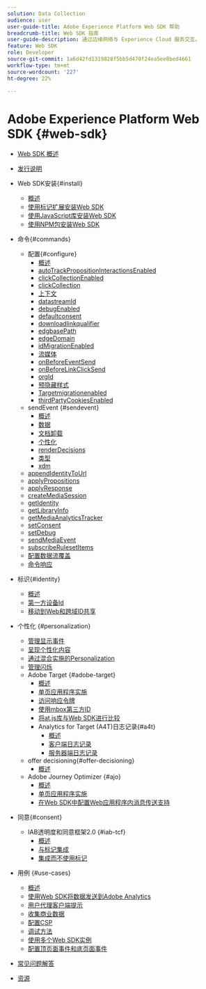 ```yaml
---
solution: Data Collection
audience: user
user-guide-title: Adobe Experience Platform Web SDK 帮助
breadcrumb-title: Web SDK 指南
user-guide-description: 通过边缘网络与 Experience Cloud 服务交互。
feature: Web SDK
role: Developer
source-git-commit: 1a6d42fd1319828f5bb5d470f24ea5ee8bed4661
workflow-type: tm+mt
source-wordcount: '227'
ht-degree: 22%

---
```



# Adobe Experience Platform Web SDK {#web-sdk}

* [Web SDK 概述](home.md)
* [发行说明](release-notes.md)
* Web SDK安装{#install}
   * [概述](install/overview.md)
   * [使用标记扩展安装Web SDK](install/extension.md)
   * [使用JavaScript库安装Web SDK](install/library.md)
   * [使用NPM包安装Web SDK](install/npm.md)
* 命令{#commands}
   * 配置{#configure}
      * [概述](commands/configure/overview.md)
      * [autoTrackPropositionInteractionsEnabled](commands/configure/autotrackpropositioninteractionsenabled.md)
      * [clickCollectionEnabled](commands/configure/clickcollectionenabled.md)
      * [clickCollection](commands/configure/clickcollection.md)
      * [上下文](commands/configure/context.md)
      * [datastreamId](commands/configure/datastreamid.md)
      * [debugEnabled](commands/configure/debugenabled.md)
      * [defaultconsent](commands/configure/defaultconsent.md)
      * [downloadlinkqualifier](commands/configure/downloadlinkqualifier.md)
      * [edgbasePath](commands/configure/edgebasepath.md)
      * [edgeDomain](commands/configure/edgedomain.md)
      * [idMigrationEnabled](commands/configure/idmigrationenabled.md)
      * [流媒体](commands/configure/streamingmedia.md)
      * [onBeforeEventSend](commands/configure/onbeforeeventsend.md)
      * [onBeforeLinkClickSend](commands/configure/onbeforelinkclicksend.md)
      * [orgId](commands/configure/orgid.md)
      * [预隐藏样式](commands/configure/prehidingstyle.md)
      * [Targetmigrationenabled](commands/configure/targetmigrationenabled.md)
      * [thirdPartyCookiesEnabled](commands/configure/thirdpartycookiesenabled.md)
   * sendEvent {#sendevent}
      * [概述](commands/sendevent/overview.md)
      * [数据](commands/sendevent/data.md)
      * [文档卸载](commands/sendevent/documentunloading.md)
      * [个性化](commands/sendevent/personalization.md)
      * [renderDecisions](commands/sendevent/renderdecisions.md)
      * [类型](commands/sendevent/type.md)
      * [xdm](commands/sendevent/xdm.md)
   * [appendIdentityToUrl](commands/appendidentitytourl.md)
   * [applyPropositions](commands/applypropositions.md)
   * [applyResponse](commands/applyresponse.md)
   * [createMediaSession](commands/createmediasession.md)
   * [getIdentity](commands/getidentity.md)
   * [getLibraryInfo](commands/getlibraryinfo.md)
   * [getMediaAnalyticsTracker](commands/getmediaanalyticstracker.md)
   * [setConsent](commands/setconsent.md)
   * [setDebug](commands/setdebug.md)
   * [sendMediaEvent](commands/sendmediaevent.md)
   * [subscribeRulesetItems](commands/subscriberulesetitems.md)
   * [配置数据流覆盖](commands/datastream-overrides.md)
   * [命令响应](commands/command-responses.md)

* 标识{#identity}
   * [概述](identity/overview.md)
   * [第一方设备Id](identity/first-party-device-ids.md)
   * [移动到Web和跨域ID共享](identity/id-sharing.md)

* 个性化 {#personalization}
   * [管理显示事件](personalization/display-events.md)
   * [呈现个性化内容](personalization/rendering-personalization-content.md)
   * [通过混合实施的Personalization](personalization/hybrid-personalization.md)
   * [管理闪烁](personalization/manage-flicker.md)
   * Adobe Target {#adobe-target}
      * [概述](personalization/adobe-target/target-overview.md)
      * [单页应用程序实施](personalization/adobe-target/spa-implementation.md)
      * [访问响应令牌](personalization/adobe-target/accessing-response-tokens.md)
      * [使用mbox第三方ID](personalization/adobe-target/using-mbox-3rdpartyid.md)
      * [将at.js库与Web SDK进行比较](personalization/adobe-target/web-sdk-atjs-comparison.md)
      * Analytics for Target (A4T)日志记录{#a4t}
         * [概述](personalization/adobe-target/analytics-logging/overview.md)
         * [客户端日志记录](personalization/adobe-target/analytics-logging/client-side.md)
         * [服务器端日志记录](personalization/adobe-target/analytics-logging/server-side.md)
   * offer decisioning{#offer-decisioning}
      * [概述](personalization/offer-decisioning/offer-decisioning-overview.md)
   * Adobe Journey Optimizer {#ajo}
      * [概述](personalization/ajo/overview.md)
      * [单页应用程序实施](personalization/ajo/web-spa-implementation.md)
      * [在Web SDK中配置Web应用程序内消息传送支持](personalization/web-in-app-messaging.md)

* 同意{#consent}
   * IAB透明度和同意框架2.0 {#iab-tcf}
      * [概述](consent/iab-tcf/overview.md)
      * [与标记集成](consent/iab-tcf/with-tags.md)
      * [集成而不使用标记](consent/iab-tcf/without-tags.md)

* 用例 {#use-cases}
   * [概述](use-cases/overview.md)
   * [使用Web SDK将数据发送到Adobe Analytics](use-cases/adobe-analytics.md)
   * [用户代理客户端提示](use-cases/client-hints.md)
   * [收集商业数据](use-cases/collect-commerce-data.md)
   * [配置CSP](use-cases/configuring-a-csp.md)
   * [调试方法](use-cases/debugging.md)
   * [使用多个Web SDK实例](use-cases/multiple-instances.md)
   * [配置顶页面事件和底页面事件](use-cases/top-bottom-page-events.md)

* [常见问题解答](faq.md)
* [资源](resources.md)

